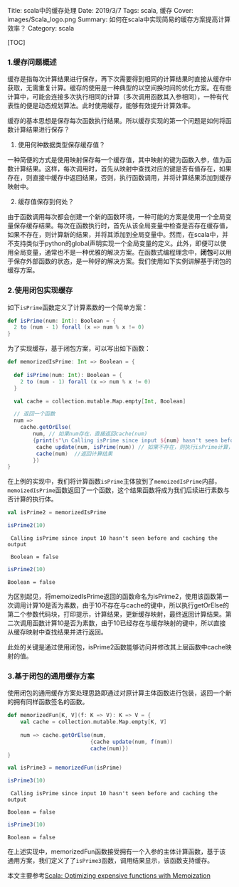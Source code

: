 Title: scala中的缓存处理
Date: 2019/3/7
Tags: scala, 缓存
Cover: images/Scala_logo.png
Summary: 如何在scala中实现简易的缓存方案提高计算效率？
Category: scala


[TOC]

### 1.缓存问题概述

缓存是指每次计算结果进行保存，再下次需要得到相同的计算结果时直接从缓存中获取，无需重复计算。缓存的使用是一种典型的以空间换时间的优化方案。在有些计算中，可能会连接多次执行相同的计算（多次调用函数其入参相同），一种有代表性的便是动态规划算法。此时使用缓存，能够有效提升计算效率。

缓存的基本思想是保存每次函数执行结果。所以缓存实现的第一个问题是如何将函数计算结果进行保存？

1. 使用何种数据类型保存缓存值？

一种简便的方式是使用映射保存每一个缓存值，其中映射的键为函数入参，值为函数计算结果。这样，每次调用时，首先从映射中查找对应的键是否有值存在，如果存在，则直接中缓存中返回结果，否则，执行函数调用，并将计算结果添加到缓存映射中。

2. 缓存值保存到何处？

由于函数调用每次都会创建一个新的函数环境，一种可能的方案是使用一个全局变量保存缓存结果。每次在函数执行时，首先从该全局变量中检查是否存在缓存值，如果不存在，则计算新的结果，并将其添加到全局变量中。然而，在scala中，并不支持类似于python的global声明实现一个全局变量的定义。此外，即便可以使用全局变量，通常也不是一种优雅的解决方案。在函数式编程理念中，**闭包**可以用于保存外部函数的状态，是一种好的解决方案。我们使用如下实例讲解基于闭包的缓存方案。

### 2.使用闭包实现缓存

如下`isPrime`函数定义了计算素数的一个简单方案：


```scala
def isPrime(num: Int): Boolean = {
  2 to (num - 1) forall (x => num % x != 0)
}
```

为了实现缓存，基于闭包方案，可以写出如下函数：


```scala
def memorizedIsPrime: Int => Boolean = {
    
  def isPrime(num: Int): Boolean = {
    2 to (num - 1) forall (x => num % x != 0)
  }

  val cache = collection.mutable.Map.empty[Int, Boolean]

  // 返回一个函数
  num =>
    cache.getOrElse(
        num, // 如果num存在，直接返回cache(num)
        {print(s"\n Calling isPrime since input ${num} hasn't seen before and caching the output")
         cache update(num, isPrime(num)) // 如果不存在，则执行isPrime计算，并更新缓存映射
         cache(num)  //返回计算结果
        })
}
```


在上例的实现中，我们将计算函数`isPrime`主体放到了`memoizedIsPrime`内部，`memoizedIsPrime`函数返回了一个函数，这个结果函数将成为我们后续进行素数与否计算的执行体。


```scala
val isPrime2 = memorizedIsPrime
```

```scala
isPrime2(10)
```
    
     Calling isPrime since input 10 hasn't seen before and caching the output

     Boolean = false




```scala
isPrime2(10)
```

    Boolean = false


为区别起见，将memoizedIsPrime返回的函数命名为isPrime2，使用该函数第一次调用计算10是否为素数，由于10不存在与cache的键中，所以执行getOrElse的第二个参数代码块，打印提示，计算结果，更新缓存映射，最终返回计算结果。第二次调用函数计算10是否为素数，由于10已经存在与缓存映射的键中，所以直接从缓存映射中查找结果并进行返回。

此处的关键是通过使用闭包，isPrime2函数能够访问并修改其上层函数中cache映射的值。

### 3.基于闭包的通用缓存方案

使用闭包的通用缓存方案处理思路即通过对原计算主体函数进行包装，返回一个新的拥有同样函数签名的函数。


```scala
def memorizedFun[K, V](f: K => V): K => V = {
    val cache = collection.mutable.Map.empty[K, V]
    
    num => cache.getOrElse(num,
                          {cache update(num, f(num))
                          cache(num)})
}
```



```scala
val isPrime3 = memorizedFun(isPrime)

```


```scala
isPrime3(10)
```
    
     Calling isPrime since input 10 hasn't seen before and caching the output

    Boolean = false


```scala
isPrime3(10)
```

    Boolean = false

在上述实现中，memorizedFun函数接受拥有一个入参的主体计算函数，基于该通用方案，我们定义了了`isPrime3`函数，调用结果显示，该函数支持缓存。

本文主要参考[Scala: Optimizing expensive functions with Memoization](https://medium.com/musings-on-functional-programming/scala-optimizing-expensive-functions-with-memoization-c05b781ae826)
